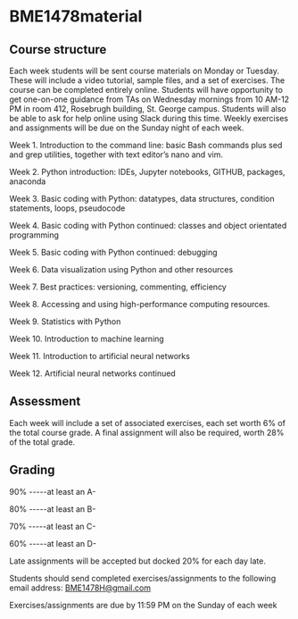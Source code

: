 # BME1478material

## Course structure

Each week students will be sent course materials on Monday or Tuesday. These will include a video tutorial, sample files, and a set of exercises. The course can be completed entirely online. Students will have opportunity to get one-on-one guidance from TAs on Wednesday mornings from 10 AM-12 PM in room 412, Rosebrugh building, St. George campus. Students will also be able to ask for help online using Slack during this time. Weekly exercises and assignments will be due on the Sunday night of each week.

Week 1. Introduction to the command line: basic Bash commands plus sed and grep utilities, together with text editor’s nano and vim.

Week 2. Python introduction: IDEs, Jupyter notebooks, GITHUB, packages, anaconda

Week 3. Basic coding with Python: datatypes, data structures, condition statements, loops, pseudocode

Week 4. Basic coding with Python continued: classes and object orientated programming

Week 5. Basic coding with Python continued: debugging

Week 6. Data visualization using Python and other resources

Week 7. Best practices: versioning, commenting, efficiency

Week 8. Accessing and using high-performance computing resources.

Week 9. Statistics with Python

Week 10. Introduction to machine learning

Week 11. Introduction to artificial neural networks

Week 12. Artificial neural networks continued

## Assessment

Each week will include a set of associated exercises, each set worth 6% of the total course grade. A final assignment will also be required, worth 28% of the total grade.

## Grading

90% -----at least an A-

80% -----at least an B-

70% -----at least an C-

60% -----at least an D-

Late assignments will be accepted but docked 20% for each day late.

Students should send completed exercises/assignments to the following email address: BME1478H@gmail.com

Exercises/assignments are due by 11:59 PM on the Sunday of each week
